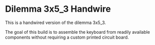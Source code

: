 # Dilemma 3x5_3 Handwire

This is a handwired version of the dilemma 3x5_3.

The goal of this build is to assemble the keyboard from readily available components without requiring a custom printed circuit board.
